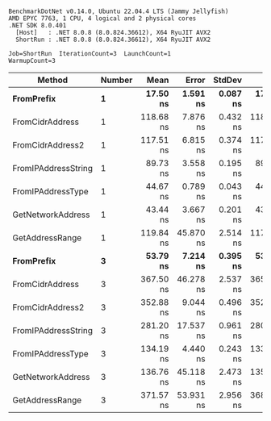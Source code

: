 ```

BenchmarkDotNet v0.14.0, Ubuntu 22.04.4 LTS (Jammy Jellyfish)
AMD EPYC 7763, 1 CPU, 4 logical and 2 physical cores
.NET SDK 8.0.401
  [Host]   : .NET 8.0.8 (8.0.824.36612), X64 RyuJIT AVX2
  ShortRun : .NET 8.0.8 (8.0.824.36612), X64 RyuJIT AVX2

Job=ShortRun  IterationCount=3  LaunchCount=1  
WarmupCount=3  

```
| Method              | Number | Mean      | Error     | StdDev   | Min       | Max       | Gen0   | Allocated |
|-------------------- |------- |----------:|----------:|---------:|----------:|----------:|-------:|----------:|
| **FromPrefix**          | **1**      |  **17.50 ns** |  **1.591 ns** | **0.087 ns** |  **17.45 ns** |  **17.60 ns** | **0.0007** |      **56 B** |
| FromCidrAddress     | 1      | 118.68 ns |  7.876 ns | 0.432 ns | 118.38 ns | 119.18 ns | 0.0012 |     112 B |
| FromCidrAddress2    | 1      | 117.51 ns |  6.815 ns | 0.374 ns | 117.10 ns | 117.82 ns | 0.0012 |     112 B |
| FromIPAddressString | 1      |  89.73 ns |  3.558 ns | 0.195 ns |  89.60 ns |  89.95 ns | 0.0006 |      56 B |
| FromIPAddressType   | 1      |  44.67 ns |  0.789 ns | 0.043 ns |  44.62 ns |  44.70 ns | 0.0010 |      88 B |
| GetNetworkAddress   | 1      |  43.44 ns |  3.667 ns | 0.201 ns |  43.26 ns |  43.66 ns | 0.0007 |      56 B |
| GetAddressRange     | 1      | 119.84 ns | 45.870 ns | 2.514 ns | 117.38 ns | 122.41 ns | 0.0019 |     168 B |
| **FromPrefix**          | **3**      |  **53.79 ns** |  **7.214 ns** | **0.395 ns** |  **53.52 ns** |  **54.25 ns** | **0.0020** |     **168 B** |
| FromCidrAddress     | 3      | 367.50 ns | 46.278 ns | 2.537 ns | 365.71 ns | 370.40 ns | 0.0038 |     336 B |
| FromCidrAddress2    | 3      | 352.88 ns |  9.044 ns | 0.496 ns | 352.31 ns | 353.22 ns | 0.0038 |     336 B |
| FromIPAddressString | 3      | 281.20 ns | 17.537 ns | 0.961 ns | 280.56 ns | 282.30 ns | 0.0019 |     168 B |
| FromIPAddressType   | 3      | 134.19 ns |  4.440 ns | 0.243 ns | 133.91 ns | 134.35 ns | 0.0031 |     264 B |
| GetNetworkAddress   | 3      | 136.76 ns | 45.118 ns | 2.473 ns | 135.09 ns | 139.61 ns | 0.0019 |     168 B |
| GetAddressRange     | 3      | 371.57 ns | 53.931 ns | 2.956 ns | 368.22 ns | 373.84 ns | 0.0057 |     504 B |
